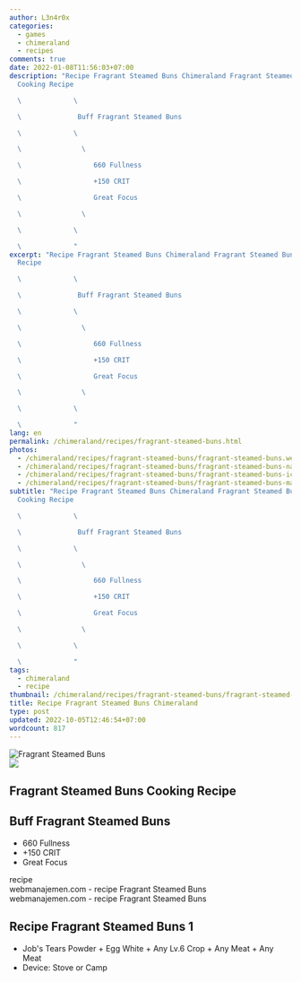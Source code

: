 ```yaml
---
author: L3n4r0x
categories:
  - games
  - chimeraland
  - recipes
comments: true
date: 2022-01-08T11:56:03+07:00
description: "Recipe Fragrant Steamed Buns Chimeraland Fragrant Steamed Buns
  Cooking Recipe

  \             \ 

  \              Buff Fragrant Steamed Buns

  \             \ 

  \               \ 

  \                  660 Fullness

  \                  +150 CRIT

  \                  Great Focus

  \               \ 

  \             \ 

  \             "
excerpt: "Recipe Fragrant Steamed Buns Chimeraland Fragrant Steamed Buns Cooking
  Recipe

  \             \ 

  \              Buff Fragrant Steamed Buns

  \             \ 

  \               \ 

  \                  660 Fullness

  \                  +150 CRIT

  \                  Great Focus

  \               \ 

  \             \ 

  \             "
lang: en
permalink: /chimeraland/recipes/fragrant-steamed-buns.html
photos:
  - /chimeraland/recipes/fragrant-steamed-buns/fragrant-steamed-buns.webp
  - /chimeraland/recipes/fragrant-steamed-buns/fragrant-steamed-buns-name.webp
  - /chimeraland/recipes/fragrant-steamed-buns/fragrant-steamed-buns-icon.webp
  - /chimeraland/recipes/fragrant-steamed-buns/fragrant-steamed-buns-material.webp
subtitle: "Recipe Fragrant Steamed Buns Chimeraland Fragrant Steamed Buns
  Cooking Recipe

  \             \ 

  \              Buff Fragrant Steamed Buns

  \             \ 

  \               \ 

  \                  660 Fullness

  \                  +150 CRIT

  \                  Great Focus

  \               \ 

  \             \ 

  \             "
tags:
  - chimeraland
  - recipe
thumbnail: /chimeraland/recipes/fragrant-steamed-buns/fragrant-steamed-buns.webp
title: Recipe Fragrant Steamed Buns Chimeraland
type: post
updated: 2022-10-05T12:46:54+07:00
wordcount: 817
---
```


<link
  rel="stylesheet"
  href="https://rawcdn.githack.com/dimaslanjaka/Web-Manajemen/870a349/css/bootstrap-5-3-0-alpha3-wrapper.css"
/>
<section id="bootstrap-wrapper">
  <div data-bs-theme="dark">
    <div class="card mb-2">
      <div class="card-body">
        <div class="row g-0">
          <div class="col-sm-4 position-relative mb-2">
            <img
              src="https://www.webmanajemen.com/chimeraland/recipes/fragrant-steamed-buns/fragrant-steamed-buns-material.webp"
              class="card-img fit-cover w-100 h-100"
              alt="Fragrant Steamed Buns"
              data-fancybox="true"
            />
          </div>
          <div class="col-sm-8 mb-2">
            <div class="card-body">
              <div class="d-flex flex-row align-items-center mb-3">
                <img
                  class="d-inline-block me-2"
                  src="https://www.webmanajemen.com/chimeraland/recipes/fragrant-steamed-buns/fragrant-steamed-buns-icon.webp"
                  width="auto"
                  height="auto"
                  style="vertical-align: middle"
                />
                <h2 class="fs-5">Fragrant Steamed Buns Cooking Recipe</h2>
              </div>
              <h2 class="card-title fs-5">Buff Fragrant Steamed Buns</h2>
              <div class="card-text">
                <ul>
                  <li>660 Fullness</li>
                  <li>+150 CRIT</li>
                  <li>Great Focus</li>
                </ul>
              </div>
              <span class="badge rounded-pill">recipe</span>
            </div>
            <div class="card-footer text-end text-muted mt-auto">
              webmanajemen.com - recipe Fragrant Steamed Buns
            </div>
          </div>
        </div>
      </div>
      <div class="card-footer text-end text-muted">
        webmanajemen.com - recipe Fragrant Steamed Buns
      </div>
    </div>
    <div class="row mb-2">
      <div class="col-12 col-lg-6 recipe-item mb-2">
        <div class="card">
          <div class="card-body">
            <h2 class="card-title fs-5">Recipe Fragrant Steamed Buns 1</h2>
            <div class="card-text">
              <ul>
                <li>
                  Job&#x27;s Tears Powder<span> + </span>Egg White<span>
                    + </span
                  >Any Lv.6 Crop<span> + </span>Any Meat<span> + </span>Any Meat
                </li>
                <li>Device: Stove or Camp</li>
              </ul>
            </div>
          </div>
        </div>
      </div>
    </div>
  </div>
</section>